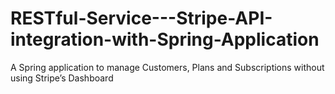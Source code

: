 # RESTful-Service---Stripe-API-integration-with-Spring-Application
A Spring application to manage Customers, Plans and Subscriptions without using Stripe’s Dashboard
